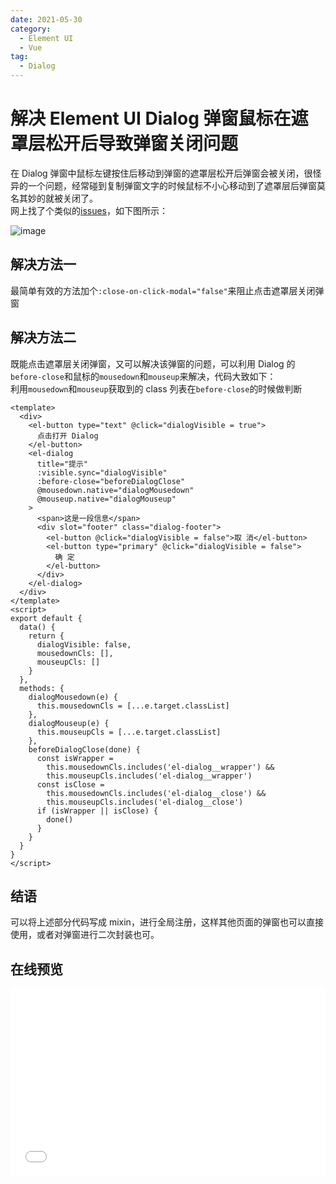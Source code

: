 ```yaml
---
date: 2021-05-30
category:
  - Element UI
  - Vue
tag:
  - Dialog
---
```


# 解决 Element UI Dialog 弹窗鼠标在遮罩层松开后导致弹窗关闭问题

在 Dialog 弹窗中鼠标左键按住后移动到弹窗的遮罩层松开后弹窗会被关闭，很怪异的一个问题，经常碰到复制弹窗文字的时候鼠标不小心移动到了遮罩层后弹窗莫名其妙的就被关闭了。  
网上找了个类似的[issues](https://github.com/ElemeFE/element/issues/15000)，如下图所示：

![image](https://image.liubing.me/2021/05/30/20813bc7e4aa5.gif)

## 解决方法一

最简单有效的方法加个`:close-on-click-modal="false"`来阻止点击遮罩层关闭弹窗

## 解决方法二

既能点击遮罩层关闭弹窗，又可以解决该弹窗的问题，可以利用 Dialog 的`before-close`和鼠标的`mousedown`和`mouseup`来解决，代码大致如下：  
利用`mousedown`和`mouseup`获取到的 class 列表在`before-close`的时候做判断

```vue
<template>
  <div>
    <el-button type="text" @click="dialogVisible = true">
      点击打开 Dialog
    </el-button>
    <el-dialog
      title="提示"
      :visible.sync="dialogVisible"
      :before-close="beforeDialogClose"
      @mousedown.native="dialogMousedown"
      @mouseup.native="dialogMouseup"
    >
      <span>这是一段信息</span>
      <div slot="footer" class="dialog-footer">
        <el-button @click="dialogVisible = false">取 消</el-button>
        <el-button type="primary" @click="dialogVisible = false">
          确 定
        </el-button>
      </div>
    </el-dialog>
  </div>
</template>
<script>
export default {
  data() {
    return {
      dialogVisible: false,
      mousedownCls: [],
      mouseupCls: []
    }
  },
  methods: {
    dialogMousedown(e) {
      this.mousedownCls = [...e.target.classList]
    },
    dialogMouseup(e) {
      this.mouseupCls = [...e.target.classList]
    },
    beforeDialogClose(done) {
      const isWrapper =
        this.mousedownCls.includes('el-dialog__wrapper') &&
        this.mouseupCls.includes('el-dialog__wrapper')
      const isClose =
        this.mousedownCls.includes('el-dialog__close') &&
        this.mouseupCls.includes('el-dialog__close')
      if (isWrapper || isClose) {
        done()
      }
    }
  }
}
</script>
```

## 结语

可以将上述部分代码写成 mixin，进行全局注册，这样其他页面的弹窗也可以直接使用，或者对弹窗进行二次封装也可。

## 在线预览

<iframe width="100%" height="300" src="//jsrun.net/NZVKp/embedded/all/light" allowfullscreen="allowfullscreen" frameborder="0"></iframe>
